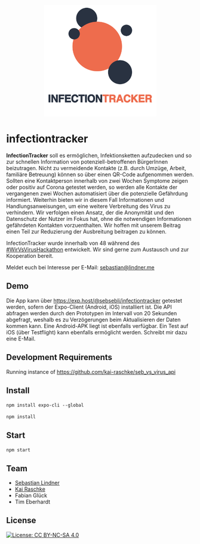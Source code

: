 <p align="center">
  <img width="300" height="300" src="https://github.com/sebsebli/infectiontracker/blob/master/logo_mit_text.png">
</p>

# infectiontracker
**InfectionTracker** soll es ermöglichen, Infektionsketten aufzudecken und so zur schnellen Information von potenziell-betroffenen BürgerInnen beizutragen. Nicht zu vermeidende Kontakte (z.B. durch Umzüge, Arbeit, familiäre Betreuung) können so über einen QR-Code aufgenommen werden. Sollten eine Kontaktperson innerhalb von zwei Wochen Symptome zeigen oder positiv auf Corona getestet werden, so werden alle Kontakte der vergangenen zwei Wochen automatisiert über die potenzielle Gefährdung informiert. Weiterhin bieten wir in diesem Fall Informationen und Handlungsanweisungen, um eine weitere Verbreitung des Virus zu verhindern. Wir verfolgen einen Ansatz, der die Anonymität und den Datenschutz der Nutzer im Fokus hat, ohne die notwendigen Informationen gefährdeten Kontakten vorzuenthalten. Wir hoffen mit unserem Beitrag einen Teil zur Reduzierung der Ausbreitung beitragen zu können.

InfectionTracker wurde innerhalb von 48 während des [#WirVsVirusHackathon](https://wirvsvirushackathon.org/ "WirVsVirusHacka thon") entwickelt. 
Wir sind gerne zum Austausch und zur Kooperation bereit. 

Meldet euch bei Interesse per E-Mail: [sebastian@lindner.me](mailto:sebastin@lindner.me "sebastin@lindner.me")

## Demo
Die App kann über https://exp.host/@sebsebli/infectiontracker getestet werden, sofern der Expo-Client (Android, iOS) installiert ist. Die API abfragen werden durch den Prototypen im Intervall von 20 Sekunden abgefragt, weshalb es zu Verzögerungen beim Aktualisieren der Daten kommen kann. Eine Android-APK liegt ist ebenfalls verfügbar. Ein Test auf iOS (über Testflight) kann ebenfalls ermöglicht werden. Schreibt mir dazu eine E-Mail.

## Development Requirements

Running instance of https://github.com/kai-raschke/seb_vs_virus_api

## Install

``` npm install expo-cli --global ```

``` npm install ```

## Start

``` npm start ```
## Team
* [Sebastian Lindner](https://lindner.me/ "Sebastian Lindner") 
* [Kai Raschke]( https://github.com/kai-raschke/ "Kai Raschke") 
* Fabian Glück
* Tim Eberhardt

## License
[![License: CC BY-NC-SA 4.0](https://licensebuttons.net/l/by-nc-sa/4.0/80x15.png)](https://creativecommons.org/licenses/by-nc-sa/4.0/)

